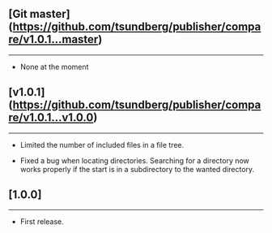 ## [Git master] (https://github.com/tsundberg/publisher/compare/v1.0.1...master)
-----------------------------
* None at the moment


## [v1.0.1] (https://github.com/tsundberg/publisher/compare/v1.0.1...v1.0.0)
-----------------------------
* Limited the number of included files in a file tree.

* Fixed a bug when locating directories. Searching for a directory now works properly if the start
  is in a subdirectory to the wanted directory.

## [1.0.0]
-----------------------------
* First release.